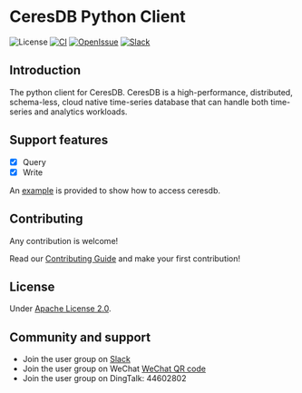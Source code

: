# CeresDB Python Client

![License](https://img.shields.io/badge/license-Apache--2.0-green.svg)
[![CI](https://github.com/CeresDB/ceresdb-client-py/actions/workflows/ci.yml/badge.svg)](https://github.com/CeresDB/ceresdb-client-py/actions/workflows/ci.yml)
[![OpenIssue](https://img.shields.io/github/issues/CeresDB/ceresdb-client-py)](https://github.com/CeresDB/ceresdb-client-py/issues)
[![Slack](https://badgen.net/badge/Slack/Join%20CeresDB/0abd59?icon=slack)](https://join.slack.com/t/ceresdbcommunity/shared_invite/zt-1au1ihbdy-5huC9J9s2462yBMIWmerTw)

## Introduction
The python client for CeresDB.
CeresDB is a high-performance, distributed, schema-less, cloud native time-series database that can handle both time-series and analytics workloads.

## Support features
- [x] Query
- [x] Write

An [example](examples/read_write.py) is provided to show how to access ceresdb.

## Contributing
Any contribution is welcome!

Read our [Contributing Guide](https://github.com/CeresDB/ceresdb/blob/main/CONTRIBUTING.md) and make your first contribution!

## License
Under [Apache License 2.0](./LICENSE).

## Community and support
- Join the user group on [Slack](https://join.slack.com/t/ceresdbcommunity/shared_invite/zt-1au1ihbdy-5huC9J9s2462yBMIWmerTw)
- Join the user group on WeChat [WeChat QR code](https://github.com/CeresDB/assets/blob/main/WeChatQRCode.jpg)
- Join the user group on DingTalk: 44602802
